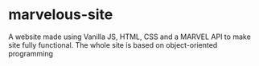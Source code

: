 # marvelous-site
A website made using Vanilla JS, HTML, CSS and a MARVEL API to make site fully functional. The whole site is based on object-oriented programming
